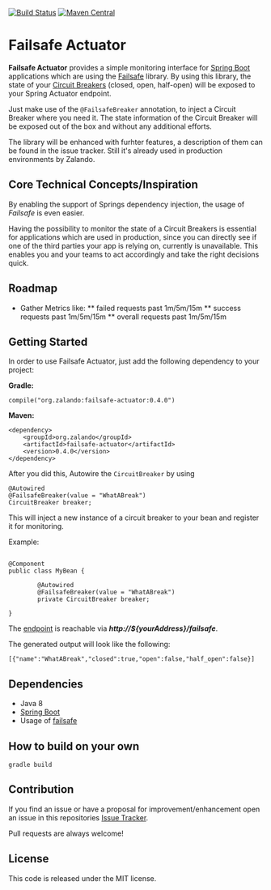 [![Build Status](https://travis-ci.org/zalando-incubator/failsafe-actuator.svg?branch=master)](https://travis-ci.org/zalando-incubator/failsafe-actuator)
[![Maven Central](https://img.shields.io/maven-central/v/org.zalando/failsafe-actuator.svg)](https://maven-badges.herokuapp.com/maven-central/org.zalando/failsafe-actuator)

# Failsafe Actuator

**Failsafe Actuator** provides a simple monitoring interface for [Spring Boot](https://projects.spring.io/spring-boot/) applications which are using the [Failsafe](https://github.com/jhalterman/failsafe) library. 
By using this library, the state of your [Circuit Breakers](http://martinfowler.com/bliki/CircuitBreaker.html) (closed, open, half-open) will be exposed to your Spring Actuator endpoint.

Just make use of the `@FailsafeBreaker` annotation, to inject a Circuit Breaker where you need it. The state information of the Circuit Breaker will be exposed out of the box and without any additional efforts.


The library will be enhanced with furhter features, a description of them can be found in the issue tracker. Still it's already used in production environments by Zalando.

## Core Technical Concepts/Inspiration

By enabling the support of Springs dependency injection, the usage of *Failsafe* is even easier. 

Having the possibility to monitor the state of a Circuit Breakers is essential for applications which are used in production, since you can directly see if one of the third parties your app is relying on, currently is unavailable. This enables you and your teams to act accordingly and take the right decisions quick.

## Roadmap

* Gather Metrics like:
** failed requests past 1m/5m/15m
** success requests past 1m/5m/15m
** overall requests past 1m/5m/15m

## Getting Started

In order to use Failsafe Actuator, just add the following dependency to your project:


**Gradle:**
```
compile("org.zalando:failsafe-actuator:0.4.0")
```

**Maven:**
```
<dependency>
    <groupId>org.zalando</groupId>
    <artifactId>failsafe-actuator</artifactId>
    <version>0.4.0</version>
</dependency>
```

After you did this, Autowire the `CircuitBreaker` by using 

```
@Autowired
@FailsafeBreaker(value = "WhatABreak")
CircuitBreaker breaker;
```

This will inject a new instance of a circuit breaker to your bean and register it for monitoring.

Example:

```

@Component
public class MyBean {
    
        @Autowired
        @FailsafeBreaker(value = "WhatABreak")
        private CircuitBreaker breaker;
        
}
```

The [endpoint](http://docs.spring.io/spring-boot/docs/current/reference/html/production-ready-endpoints.html) is reachable via _**http://${yourAddress}/failsafe**_.

The generated output will look like the following:

```
[{"name":"WhatABreak","closed":true,"open":false,"half_open":false}]
```

## Dependencies
* Java 8
* [Spring Boot](http://projects.spring.io/spring-boot/) 
* Usage of [failsafe](https://github.com/jhalterman/failsafe)


## How to build on your own

```
gradle build
```

## Contribution

If you find an issue or have a proposal for improvement/enhancement open an issue in this repositories [Issue Tracker](https://github.com/zalando-incubator/failsafe-actuator/issues).

Pull requests are always welcome!

## License

This code is released under the MIT license.